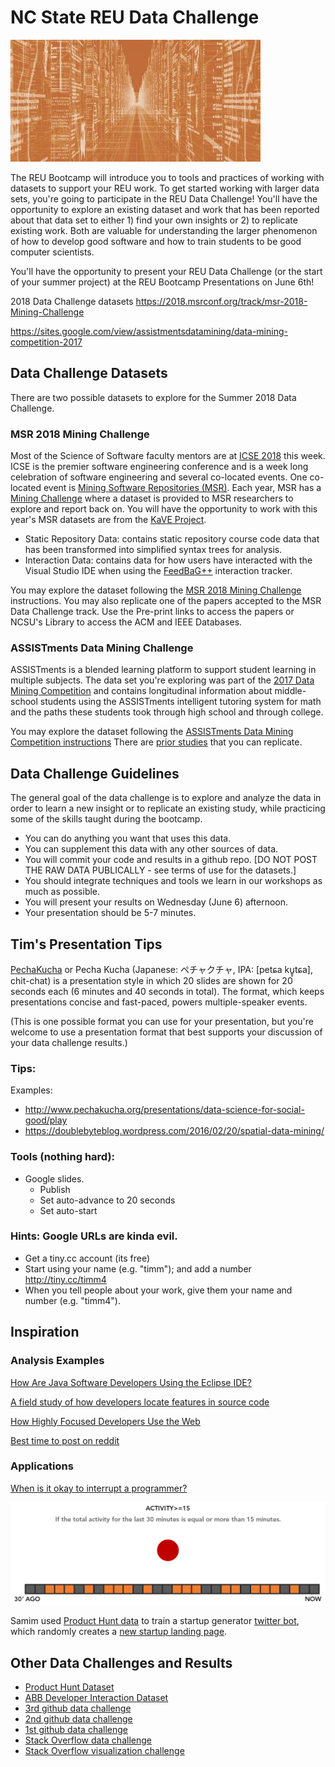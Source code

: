 # NC State REU Data Challenge

![PIC OF CHALLENGE](img/challenge.jpeg)

The REU Bootcamp will introduce you to tools and practices of working with datasets to support your REU work.  To get started working with larger data sets, you're going to participate in the REU Data Challenge!  You'll have the opportunity to explore an existing dataset and work that has been reported about that data set to either 1) find your own insights or 2) to replicate existing work.  Both are valuable for understanding the larger phenomenon of how to develop good software and how to train students to be good computer scientists.

You'll have the opportunity to present your REU Data Challenge (or the start of your summer project) at the REU Bootcamp Presentations on June 6th!  


2018 Data Challenge datasets
https://2018.msrconf.org/track/msr-2018-Mining-Challenge

https://sites.google.com/view/assistmentsdatamining/data-mining-competition-2017

## Data Challenge Datasets

There are two possible datasets to explore for the Summer 2018 Data Challenge. 

### MSR 2018 Mining Challenge
Most of the Science of Software faculty mentors are at [ICSE 2018](https://www.icse2018.org/) this week.  ICSE is the premier software engineering conference and is a week long celebration of software engineering and several co-located events.  One co-located event is [Mining Software Repositories (MSR)](https://2018.msrconf.org/home).  Each year, MSR has a [Mining Challenge](https://2018.msrconf.org/track/msr-2018-Mining-Challenge) where a dataset is provided to MSR researchers to explore and report back on.  You will have the opportunity to work with this year's MSR datasets are from the [KaVE Project](http://www.kave.cc/datasets).  

  * Static Repository Data: contains static repository course code data that has been transformed into simplified syntax trees for analysis. 
  * Interaction Data: contains data for how users have interacted with the Visual Studio IDE when using the [FeedBaG++](http://www.kave.cc/feedbag) interaction tracker. 
  
You may explore the dataset following the [MSR 2018 Mining Challenge](https://2018.msrconf.org/track/msr-2018-Mining-Challenge) instructions.  You may also replicate one of the papers accepted to the MSR Data Challenge track.  Use the Pre-print links to access the papers or NCSU's Library to access the ACM and IEEE Databases. 

### ASSISTments Data Mining Challenge

ASSISTments is a blended learning platform to support student learning in multiple subjects.  The data set you're exploring was part of the [2017 Data Mining Competition](https://sites.google.com/view/assistmentsdatamining/data-mining-competition-2017) and contains longitudinal information about middle-school students using the ASSISTments intelligent tutoring system for math and the paths these students took through high school and through college.  

You may explore the dataset following the [ASSISTments Data Mining Competition instructions](https://sites.google.com/view/assistmentsdatamining/data-mining-competition-2017?authuser=0) There are [prior studies](https://sites.google.com/view/assistmentsdatamining/prior-studies?authuser=0) that you can replicate.

## Data Challenge Guidelines

The general goal of the data challenge is to explore and analyze the data in order to learn a new insight or to replicate an existing study, while practicing some of the skills taught during the bootcamp.

* You can do anything you want that uses this data.
* You can supplement this data with any other sources of data.
* You will commit your code and results in a github repo. [DO NOT POST THE RAW DATA PUBLICALLY - see terms of use for the datasets.]
* You should integrate techniques and tools we learn in our workshops as much as possible.
* You will present your results on Wednesday (June 6) afternoon.
* Your presentation should be 5-7 minutes.

## Tim's Presentation Tips

[PechaKucha](http://www.buzzmaven.com/2010/03/pucha-kucha.html) or Pecha Kucha (Japanese: ペチャクチャ, IPA: [petɕa ku͍̥tɕa], chit-chat) is a presentation style in which 20 slides are shown for 20 seconds each (6 minutes and 40 seconds in total). The format, which keeps presentations concise and fast-paced, powers multiple-speaker events.

(This is one possible format you can use for your presentation, but you're welcome to use a presentation format that best supports your discussion of your data challenge results.)

### Tips: 

Examples:

* http://www.pechakucha.org/presentations/data-science-for-social-good/play
* https://doublebyteblog.wordpress.com/2016/02/20/spatial-data-mining/

### Tools (nothing hard):

* Google slides.
   * Publish
   * Set auto-advance to 20 seconds
   * Set auto-start

### Hints: Google URLs are kinda evil.

* Get a tiny.cc account (its free)
* Start using your name (e.g. "timm"); and add a number http://tiny.cc/timm4
* When you tell people about your work, give them your name and number (e.g. "timm4").

## Inspiration

### Analysis Examples

[How Are Java Software Developers Using the Eclipse IDE?](https://pdfs.semanticscholar.org/6dd3/8e533bf912364f8d5af73f66c67263933dd5.pdf)

[A field study of how developers locate features in source code](http://damevski.github.io/files/icse-2016-field-study.pdf)

[How Highly Focused Developers Use the Web](http://blog.codealike.com/how-highly-focused-developers-use-the-web/)

[Best time to post on reddit](http://ramiro.org/notebook/reddit-best-post-times/)

### Applications

[When is it okay to interrupt a programmer?](http://blog.codealike.com/when-ok-interrupt-developer/)

![red](img/red.png)

Samim used [Product Hunt data](https://www.producthunt.com) to train a startup generator [twitter bot](https://twitter.com/dailystartupbot), which randomly creates a [new startup landing page](https://startupbot.github.io/BeforeBreakfast/).


## Other Data Challenges and Results

* [Product Hunt Dataset](https://www.producthunt.com)
* [ABB Developer Interaction Dataset](https://github.com/abb-iss/DeveloperInteractionLogs/)
* [3rd github data challenge](https://github.com/blog/1892-third-annual-data-challenge-winners)
* [2nd github data challenge](https://github.com/blog/1544-data-challenge-ii-results)
* [1st github data challenge](https://github.com/blog/1162-github-data-challenge-winners)
* [Stack Overflow data challenge](https://www.kaggle.com/c/predict-closed-questions-on-stack-overflow)
* [Stack Overflow visualization challenge](https://www.kaggle.com/c/predict-closed-questions-on-stack-overflow/prospector#213)
